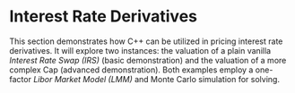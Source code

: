 # Interest Rate Derivatives
This section demonstrates how C++ can be utilized in pricing interest rate derivatives. 
It will explore two instances: the valuation of a plain vanilla *Interest Rate Swap (IRS)* (basic demonstration) and the valuation of a more complex Cap (advanced demonstration). 
Both examples employ a one-factor *Libor Market Model (LMM)* and Monte Carlo simulation for solving.
